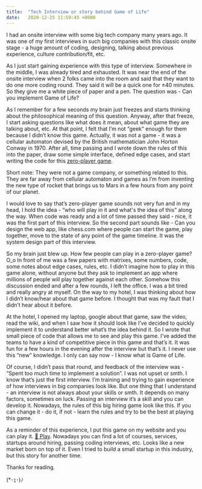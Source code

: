 ```yaml
---
title:  "Tech Interview or story behind Game of Life"
date:   2020-12-25 11:59:45 +0000
---
```

I had an onsite interview with some big tech company many years ago. It was one of my first interviews in such big companies with this classic onsite stage - a huge amount of coding, designing, talking about previous experience, culture contribution/fit, etc.

As I just start gaining experience with this type of interview. Somewhere in the middle, I was already tired and exhausted. It was near the end of the onsite interview when 2 folks came into the room and said that they want to do one more coding round. They said it will be a quick one for ±40 minutes. So they give me a white piece of paper and a pen. The question was - Can you implement Game of Life?

As I remember for a few seconds my brain just freezes and starts thinking about the philosophical meaning of this question. Anyway, after that freeze, I start asking questions like what does it mean, about what game they are talking about, etc. At that point, I felt that I’m not “geek” enough for them because I didn’t know this game. Actually, it was not a game - it was a cellular automaton devised by the British mathematician John Horton Conway in 1970. After all, time passing and I wrote down the rules of this into the paper, draw some simple interface, defined edge cases, and start writing the code for this [zero-player game](https://en.wikipedia.org/wiki/Zero-player_game).

Short note: They were not a game company, or something related to this. They are far away from cellular automaton and games as I’m from inventing the new type of rocket that brings us to Mars in a few hours from any point of our planet.

I would love to say that’s zero-player game sounds not very fun and in my head, I hold the idea - “who will play in it and what's the idea of this” along the way. When code was ready and a lot of time passed they said - nice, it was the first part of this interview. So the second part sounds like - Can you design the web app, like chess.com where people can start the game, play together, move to the state of any point of the game timeline. It was the system design part of this interview.

So my brain just blew up. How few people can play in a zero-player game? O_o In front of me was a few papers with matrixes, some numbers, code, some notes about edge cases, rules, etc. I didn’t imagine how to play in this game alone, without anyone but they ask to implement an app where millions of people will play together against each other.
Somehow this discussion ended and after a few rounds, I left the office. I was a bit tired and really angry at myself. On the way to my hotel, I was thinking about how I didn’t know/hear about that game before. I thought that was my fault that I didn’t hear about it before.

At the hotel, I opened my laptop, google about that game, saw the video, read the wiki, and when I saw how it should look like I’ve decided to quickly implement it to understand better what’s the idea behind it. So I wrote that small piece of code that allows me to see and play this game. I’ve added the teams to have a kind of competitive piece in this game and that’s it. It was fun for a few hours in the evening after the interview but that’s it. I never use this “new” knowledge. I only can say now - I know what is Game of Life.

Of course, I didn’t pass that round, and feedback of the interview was - “Spent too much time to implement a solution”. I was not upset or smth. I know that’s just the first interview. I’m training and trying to gain experience of how interviews in big companies look like. But one thing that I understand - an interview is not always about your skills or smth. It depends on many factors, sometimes on luck. Passing an interview it’s a skill and you can develop it. Nowadays, the rules of this big hiring game look like this. If you can change it - do it, if not - learn the rules and try to be the best at playing this game.

As a reminder of this experience, I put this game on my website and you can play it. <a href="/conways_game_of_life_teams" target="_blank">👾 Play</a>. Nowadays you can find a lot of courses, services, startups around hiring, passing coding interviews, etc. Looks like a new market born on top of it. Even I tried to build a small startup in this industry, but this story for another time.

Thanks for reading.


(*･ｪ･)ﾉ